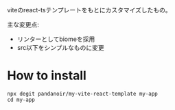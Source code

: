viteのreact-tsテンプレートをもとにカスタマイズしたもの。

主な変更点:

- リンターとしてbiomeを採用
- src以下をシンプルなものに変更

# How to install

```
npx degit pandanoir/my-vite-react-template my-app
cd my-app
```
